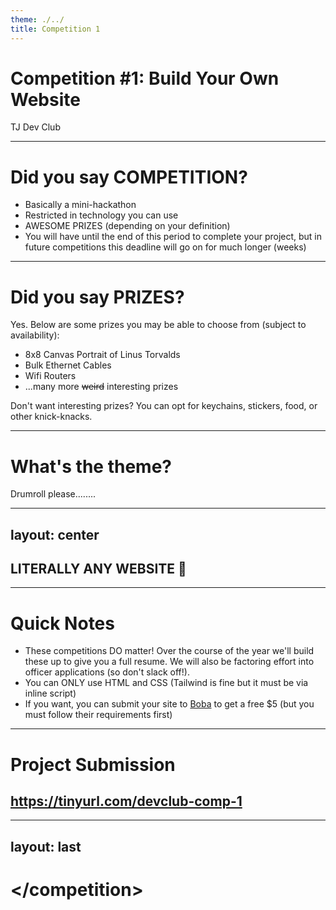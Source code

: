 ```yaml
---
theme: ./../
title: Competition 1
---
```


# Competition #1: Build Your Own Website
TJ Dev Club

---

# Did you say COMPETITION?
- Basically a mini-hackathon
- Restricted in technology you can use
- AWESOME PRIZES (depending on your definition)
- You will have until the end of this period to complete your project, but in future competitions this deadline will go on for much longer (weeks)

---

# Did you say PRIZES?
Yes. Below are some prizes you may be able to choose from (subject to availability):
- 8x8 Canvas Portrait of Linus Torvalds
- Bulk Ethernet Cables
- Wifi Routers
- ...many more ~~weird~~ interesting prizes

Don't want interesting prizes? You can opt for keychains, stickers, food, or other knick-knacks.

---

# What's the theme?
Drumroll please........

---
layout: center
---

<h2><strong>LITERALLY ANY WEBSITE 🙌</strong></h2>

---

# Quick Notes

- These competitions DO matter! Over the course of the year we'll build these up to give you a full resume. We will also be factoring effort into officer applications (so don't slack off!).
- You can ONLY use HTML and CSS (Tailwind is fine but it must be via inline script)
- If you want, you can submit your site to [Boba](https://boba.hackclub.com/) to get a free $5 (but you must follow their requirements first)

---

# Project Submission
## https://tinyurl.com/devclub-comp-1

---
layout: last
---

# \</competition\>